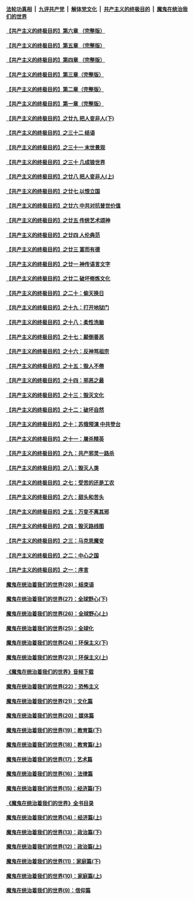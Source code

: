 ####  [法轮功真相](../../../../basic/blob/master/README.md?t=07021902) &nbsp;|&nbsp; [九评共产党](../../../../9ping.md/blob/master/README.md?t=07021902) &nbsp;|&nbsp; [解体党文化](../../../../jtdwh.md/blob/master/README.md?t=07021902)  &nbsp;|&nbsp; [共产主义的终极目的](../../../../gczydzjmd.md/blob/master/README.md?t=07021902) &nbsp;|&nbsp; [魔鬼在统治我们的世界](../../../../mgztzwmdsj.md/blob/master/README.md?t=07021902) 

#### [【共产主义的终极目的】第六章 （完整版）](../pages/nsc422/n11428913.md?t=07021902) 

#### [【共产主义的终极目的】第五章 （完整版）](../pages/nsc422/n11428912.md?t=07021902) 

#### [【共产主义的终极目的】第四章 （完整版）](../pages/nsc422/n11428907.md?t=07021902) 

#### [【共产主义的终极目的】第三章（完整版）](../pages/nsc422/n11428848.md?t=07021902) 

#### [【共产主义的终极目的】第二章（完整版）](../pages/nsc422/n11428831.md?t=07021902) 

#### [【共产主义的终极目的】第一章（完整版）](../pages/nsc422/n11417651.md?t=07021902) 

#### [【共产主义的终极目的】之廿九 把人变非人(下)](../pages/nsc422/n11344140.md?t=07021902) 

#### [【共产主义的终极目的】之三十二 结语](../pages/nsc422/n11360535.md?t=07021902) 

#### [【共产主义的终极目的】之三十一 末世景观](../pages/nsc422/n11351129.md?t=07021902) 

#### [【共产主义的终极目的】之三十 几成狼世界](../pages/nsc422/n11348280.md?t=07021902) 

#### [【共产主义的终极目的】之廿八 把人变非人(上)](../pages/nsc422/n11340492.md?t=07021902) 

#### [【共产主义的终极目的】之廿七 以恨立国](../pages/nsc422/n11336944.md?t=07021902) 

#### [【共产主义的终极目的】之廿六 中共对抗普世价值](../pages/nsc422/n11324785.md?t=07021902) 

#### [【共产主义的终极目的】之廿五 传统艺术颂神](../pages/nsc422/n11296396.md?t=07021902) 

#### [【共产主义的终极目的】之廿四 人伦典范](../pages/nsc422/n11296397.md?t=07021902) 

#### [【共产主义的终极目的】之廿三 富而有德](../pages/nsc422/n11283598.md?t=07021902) 

#### [【共产主义的终极目的】之廿一 神传语言文字](../pages/nsc422/n11263265.md?t=07021902) 

#### [【共产主义的终极目的】之廿二 破坏修炼文化](../pages/nsc422/n11245728.md?t=07021902) 

#### [【共产主义的终极目的】之二十：偷天换日](../pages/nsc422/n11238846.md?t=07021902) 

#### [【共产主义的终极目的】之十九：打开地狱门](../pages/nsc422/n11206376.md?t=07021902) 

#### [【共产主义的终极目的】之十八：柔性洗脑](../pages/nsc422/n11199994.md?t=07021902) 

#### [【共产主义的终极目的】之十七：颠倒善恶](../pages/nsc422/n11179782.md?t=07021902) 

#### [【共产主义的终极目的】之十六：反神骂祖宗](../pages/nsc422/n11166798.md?t=07021902) 

#### [【共产主义的终极目的】之十五：毁人不倦](../pages/nsc422/n11166792.md?t=07021902) 

#### [【共产主义的终极目的】之十四：邪恶之最](../pages/nsc422/n11150249.md?t=07021902) 

#### [【共产主义的终极目的】之十三：毁灭文化](../pages/nsc422/n11135227.md?t=07021902) 

#### [【共产主义的终极目的】之十二：破坏自然](../pages/nsc422/n11135214.md?t=07021902) 

#### [【共产主义的终极目的】之十：苏俄预演 中共登台](../pages/nsc422/n11118424.md?t=07021902) 

#### [【共产主义的终极目的】之十一：屠杀精英](../pages/nsc422/n11118442.md?t=07021902) 

#### [【共产主义的终极目的】之九：共产邪灵一路杀](../pages/nsc422/n11114139.md?t=07021902) 

#### [【共产主义的终极目的】之八：毁灭人类](../pages/nsc422/n11108503.md?t=07021902) 

#### [【共产主义的终极目的】之七：受苦的还是工农](../pages/nsc422/n11101809.md?t=07021902) 

#### [【共产主义的终极目的】之六：甜头和苦头](../pages/nsc422/n11096971.md?t=07021902) 

#### [【共产主义的终极目的】之五：万变不离其邪](../pages/nsc422/n11091285.md?t=07021902) 

#### [【共产主义的终极目的】之四：毁灭路线图](../pages/nsc422/n11086284.md?t=07021902) 

#### [【共产主义的终极目的】之三：马克思魔变](../pages/nsc422/n11061941.md?t=07021902) 

#### [【共产主义的终极目的】之二：中心之国](../pages/nsc422/n11047728.md?t=07021902) 

#### [【共产主义的终极目的】之一：序言](../pages/nsc422/n11086077.md?t=07021902) 

#### [魔鬼在统治着我们的世界(28)：结束语](../pages/nsc422/n10936246.md?t=07021902) 

#### [魔鬼在统治着我们的世界(27)：全球野心(下)](../pages/nsc422/n10928319.md?t=07021902) 

#### [魔鬼在统治着我们的世界(26)：全球野心(上)](../pages/nsc422/n10900318.md?t=07021902) 

#### [魔鬼在统治着我们的世界(25)：全球化](../pages/nsc422/n10788205.md?t=07021902) 

#### [魔鬼在统治着我们的世界(24)：环保主义(下)](../pages/nsc422/n10695307.md?t=07021902) 

#### [魔鬼在统治着我们的世界(23)：环保主义(上)](../pages/nsc422/n10688613.md?t=07021902) 

#### [《魔鬼在统治着我们的世界》音频下载](../pages/nsc422/n10635553.md?t=07021902) 

#### [魔鬼在统治着我们的世界(22)：恐怖主义](../pages/nsc422/n10614727.md?t=07021902) 

#### [魔鬼在统治着我们的世界(21)：文化篇](../pages/nsc422/n10597706.md?t=07021902) 

#### [魔鬼在统治着我们的世界(20)：媒体篇](../pages/nsc422/n10586579.md?t=07021902) 

#### [魔鬼在统治着我们的世界(19)：教育篇(下)](../pages/nsc422/n10564808.md?t=07021902) 

#### [魔鬼在统治着我们的世界(18)：教育篇(上)](../pages/nsc422/n10526970.md?t=07021902) 

#### [魔鬼在统治着我们的世界(17)：艺术篇](../pages/nsc422/n10499093.md?t=07021902) 

#### [魔鬼在统治着我们的世界(16)：法律篇](../pages/nsc422/n10485969.md?t=07021902) 

#### [魔鬼在统治着我们的世界(15)：经济篇(下)](../pages/nsc422/n10469975.md?t=07021902) 

#### [《魔鬼在统治着我们的世界》全书目录](../pages/nsc422/n10464261.md?t=07021902) 

#### [魔鬼在统治着我们的世界(14)：经济篇(上)](../pages/nsc422/n10457370.md?t=07021902) 

#### [魔鬼在统治着我们的世界(13)：政治篇(下)](../pages/nsc422/n10448270.md?t=07021902) 

#### [魔鬼在统治着我们的世界(12)：政治篇(上)](../pages/nsc422/n10444576.md?t=07021902) 

#### [魔鬼在统治着我们的世界(11)：家庭篇(下)](../pages/nsc422/n10440961.md?t=07021902) 

#### [魔鬼在统治着我们的世界(10)：家庭篇(上)](../pages/nsc422/n10435448.md?t=07021902) 

#### [魔鬼在统治着我们的世界(9)：信仰篇](../pages/nsc422/n10432159.md?t=07021902) 

